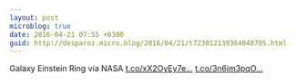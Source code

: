 ```yaml
---
layout: post
microblog: true
date: 2016-04-21 07:55 +0300
guid: http://desparoz.micro.blog/2016/04/21/t723012139364040705.html
---
```

Galaxy Einstein Ring   via NASA [t.co/xX2OyEy7e...](https://t.co/xX2OyEy7ef) [t.co/3n6jm3pqO...](https://t.co/3n6jm3pqOW)
